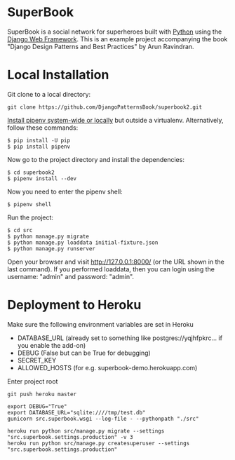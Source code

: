 # SuperBook

SuperBook is a social network for superheroes built with [Python][0] using the [Django Web Framework][1]. This is an example project accompanying the book "Django Design Patterns and Best Practices" by Arun Ravindran.


[0]: https://www.python.org/
[1]: https://www.djangoproject.com/

# Local Installation

Git clone to a local directory:

```
git clone https://github.com/DjangoPatternsBook/superbook2.git
```

[Install pipenv system-wide or locally](https://docs.pipenv.org/) but outside a virtualenv. Alternatively, follow these commands:

```
$ pip install -U pip
$ pip install pipenv
```

Now go to the project directory and install the dependencies:
```
$ cd superbook2
$ pipenv install --dev
```

Now you need to enter the pipenv shell:

```
$ pipenv shell
```

Run the project:
```
$ cd src
$ python manage.py migrate
$ python manage.py loaddata initial-fixture.json
$ python manage.py runserver
```

Open your browser and visit http://127.0.0.1:8000/ (or the URL shown in the last command). If you performed loaddata, then you can login using the username: "admin" and password: "admin".

# Deployment to Heroku

Make sure the following environment variables are set in Heroku
* DATABASE_URL (already set to something like postgres://yqjhfpkrc... if you enable the add-on)
* DEBUG (False but can be True for debugging)
* SECRET_KEY
* ALLOWED_HOSTS (for e.g. superbook-demo.herokuapp.com)

Enter project root
```
git push heroku master

export DEBUG="True"
export DATABASE_URL="sqlite:////tmp/test.db"
gunicorn src.superbook.wsgi --log-file - --pythonpath "./src"

heroku run python src/manage.py migrate --settings "src.superbook.settings.production" -v 3
heroku run python src/manage.py createsuperuser --settings "src.superbook.settings.production"

```
